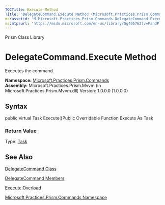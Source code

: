 ```yaml
---
TOCTitle: Execute Method
Title: 'DelegateCommand.Execute Method (Microsoft.Practices.Prism.Commands)'
ms:assetid: 'M:Microsoft.Practices.Prism.Commands.DelegateCommand.Execute'
ms:mtpsurl: 'https://msdn.microsoft.com/en-us/library/Gg405762(v=PandP.50)'
---
```


Prism Class Library

DelegateCommand.Execute Method
==================================

Executes the command.

**Namespace:** [Microsoft.Practices.Prism.Commands](https://msdn.microsoft.com/n:microsoft.practices.prism.commands)
**Assembly:** Microsoft.Practices.Prism.Mvvm (in Microsoft.Practices.Prism.Mvvm.dll) Version: 1.0.0.0 (1.0.0.0)

## Syntax


public virtual Task Execute()Public Overridable Function Execute As Task
### Return Value

Type: [Task](http://msdn.microsoft.com/en-us/library/dd235678)

See Also
--------


[DelegateCommand Class](https://msdn.microsoft.com/t:microsoft.practices.prism.commands.delegatecommand)

[DelegateCommand Members](https://msdn.microsoft.com/allmembers.t:microsoft.practices.prism.commands.delegatecommand)

[Execute Overload](https://msdn.microsoft.com/overload:microsoft.practices.prism.commands.delegatecommand.execute)

[Microsoft.Practices.Prism.Commands Namespace](https://msdn.microsoft.com/n:microsoft.practices.prism.commands)
